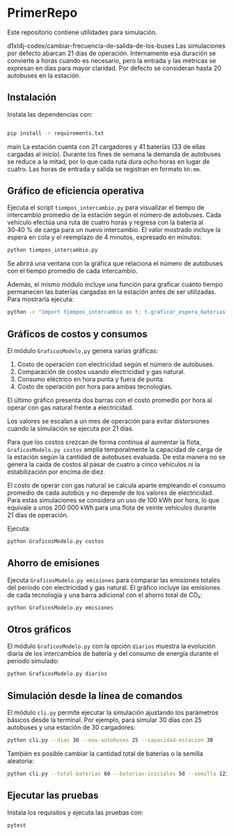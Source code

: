 # PrimerRepo

Este repositorio contiene utilidades para simulación.

d1xt4j-codex/cambiar-frecuencia-de-salida-de-los-buses
Las simulaciones por defecto abarcan 21 días de operación. Internamente esa
duración se convierte a horas cuando es necesario, pero la entrada y las
métricas se expresan en días para mayor claridad. Por defecto se consideran
hasta 20 autobuses en la estación.
## Instalación

Instala las dependencias con:

```bash

pip install -r requirements.txt
```


main
La estación cuenta con 21 cargadores y 41 baterías (33 de ellas cargadas al
inicio).
Durante los fines de semana la demanda de autobuses se reduce a la mitad,
por lo que cada ruta dura ocho horas en lugar de cuatro. Las horas de entrada
y salida se registran en formato ``hh:mm``.

## Gráfico de eficiencia operativa

Ejecuta el script `tiempos_intercambio.py` para visualizar el tiempo de
intercambio promedio de la estación según el número de autobuses. Cada vehículo
efectúa una ruta de cuatro horas y regresa con la batería al 30‑40 % de carga para
un nuevo intercambio. El valor mostrado incluye la espera en cola y el
reemplazo de 4 minutos, expresado en minutos:

```bash
python tiempos_intercambio.py
```
Se abrirá una ventana con la gráfica que relaciona el número de autobuses con
el tiempo promedio de cada intercambio.

Además, el mismo módulo incluye una función para graficar cuánto tiempo
permanecen las baterías cargadas en la estación antes de ser utilizadas. Para
mostrarla ejecuta:

```bash
python -c "import tiempos_intercambio as t; t.graficar_espera_baterias()"
```

## Gráficos de costos y consumos

El módulo `GraficosModelo.py` genera varias gráficas:

1. Costo de operación con electricidad según el número de autobuses.
2. Comparación de costos usando electricidad y gas natural.
3. Consumo eléctrico en hora punta y fuera de punta.
4. Costo de operación por hora para ambas tecnologías.

El último gráfico presenta dos barras con el costo promedio por hora al operar
con gas natural frente a electricidad.

Los valores se escalan a un mes de operación para evitar distorsiones cuando
la simulación se ejecuta por 21 días.

Para que los costos crezcan de forma continua al aumentar la flota,
`GraficosModelo.py costos` amplía temporalmente la capacidad de carga de la estación
según la cantidad de autobuses evaluada. De esta manera no se genera la caída de
costos al pasar de cuatro a cinco vehículos ni la estabilización por encima de
diez.

El costo de operar con gas natural se calcula aparte empleando el consumo
promedio de cada autobús y no depende de los valores de electricidad. Para
estas simulaciones se considera un uso de 100 kWh por hora, lo que equivale a
unos 200 000 kWh para una flota de veinte vehículos durante 21 días de
operación.

Ejecuta:

```bash
python GraficosModelo.py costos
```

## Ahorro de emisiones

Ejecuta `GraficosModelo.py emisiones` para comparar las emisiones totales del
período con electricidad y gas natural. El gráfico incluye las emisiones de
cada tecnología y una barra adicional con el ahorro total de CO₂:

```bash
python GraficosModelo.py emisiones
```

## Otros gráficos

El módulo `GraficosModelo.py` con la opción `diarios` muestra la evolución diaria de los
intercambios de batería y del consumo de energía durante el periodo
simulado:

```bash
python GraficosModelo.py diarios
```

## Simulación desde la línea de comandos

El módulo `cli.py` permite ejecutar la simulación ajustando los parámetros
básicos desde la terminal. Por ejemplo, para simular 30 días con 25 autobuses y
una estación de 30 cargadores:

```bash
python cli.py --dias 30 --max-autobuses 25 --capacidad-estacion 30
```

También es posible cambiar la cantidad total de baterías o la semilla
aleatoria:

```bash
python cli.py --total-baterias 60 --baterias-iniciales 50 --semilla 123
```

## Ejecutar las pruebas

Instala los requisitos y ejecuta las pruebas con:

```bash
pytest
```
